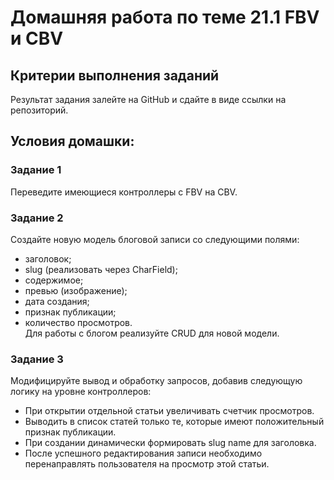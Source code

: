 # Домашняя работа по теме 21.1 FBV и CBV
## Критерии выполнения заданий
Результат задания залейте на GitHub и сдайте в виде ссылки на репозиторий.

## Условия домашки: 
### Задание 1  
Переведите имеющиеся контроллеры с FBV на CBV.
### Задание 2  
Создайте новую модель блоговой записи со следующими полями:
 - заголовок;
 - slug (реализовать через CharField);
 - содержимое;
 - превью (изображение);
 - дата создания;
 - признак публикации;
 - количество просмотров.  
Для работы с блогом реализуйте CRUD для новой модели.
### Задание 3  
Модифицируйте вывод и обработку запросов, добавив следующую логику на уровне контроллеров:
 - При открытии отдельной статьи увеличивать счетчик просмотров.
 - Выводить в список статей только те, которые имеют положительный признак публикации.
 - При создании динамически формировать slug name для заголовка.
 - После успешного редактирования записи необходимо перенаправлять пользователя на просмотр этой статьи.
